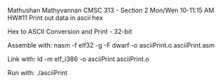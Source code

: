 Mathushan Mathyvannan
CMSC 313 - Section 2 Mon/Wen 10-11:15 AM
HW#11 Print out data in ascii hex

Hex to ASCII Conversion and Print - 32-bit

Assemble with: nasm -f elf32 -g -F dwarf -o asciiPrint.o asciiPrint.asm

Link with: ld -m elf_i386 -o asciiPrint asciiPrint.o

Run with: ./asciiPrint
